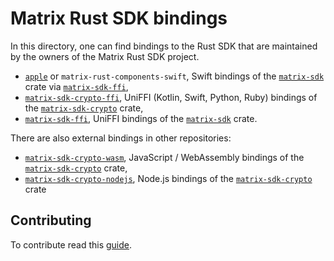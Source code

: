 # Matrix Rust SDK bindings

In this directory, one can find bindings to the Rust SDK that are
maintained by the owners of the Matrix Rust SDK project.

* [`apple`] or `matrix-rust-components-swift`, Swift bindings of the
  [`matrix-sdk`] crate via [`matrix-sdk-ffi`],
* [`matrix-sdk-crypto-ffi`], UniFFI (Kotlin, Swift, Python, Ruby) bindings of the [`matrix-sdk-crypto`]
  crate,
* [`matrix-sdk-ffi`], UniFFI bindings of the [`matrix-sdk`] crate.

There are also external bindings in other repositories:

* [`matrix-sdk-crypto-wasm`], JavaScript / WebAssembly bindings of the
  [`matrix-sdk-crypto`] crate,
* [`matrix-sdk-crypto-nodejs`], Node.js bindings of the
  [`matrix-sdk-crypto`] crate

[`apple`]: ./apple
[`matrix-sdk-crypto-ffi`]: ./matrix-sdk-crypto-ffi
[`matrix-sdk-crypto`]: ../crates/matrix-sdk-crypto
[`matrix-sdk-ffi`]: ./matrix-sdk-ffi
[`matrix-sdk`]: ../crates/matrix-sdk

[`matrix-sdk-crypto-wasm`]: https://github.com/matrix-org/matrix-rust-sdk-crypto-wasm
[`matrix-sdk-crypto-nodejs`]: https://github.com/matrix-org/matrix-rust-sdk-crypto-nodejs

## Contributing

To contribute read this [guide](./CONTRIBUTING.md).
